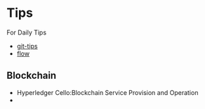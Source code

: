 # Tips

For Daily Tips

- [git-tips](https://github.com/git-tips/tips.git)
- [flow](https://github.com/SidneyXu/Flow.git)


## Blockchain

- Hyperledger Cello:Blockchain Service Provision and Operation
- 

